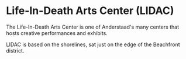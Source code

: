 # Life-In-Death Arts Center (LIDAC)

The Life-In-Death Arts Center is one of Anderstaad's many centers that hosts creative performances and exhibits.

LIDAC is based on the shorelines, sat just on the edge of the Beachfront district.